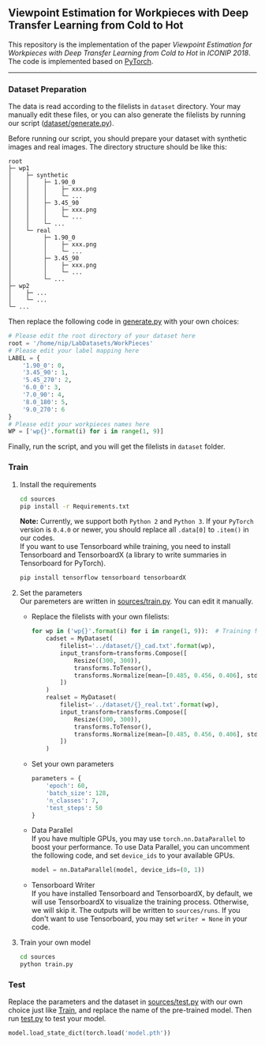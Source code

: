 Viewpoint Estimation for Workpieces with Deep Transfer Learning from Cold to Hot
----------------------------------------

This repository is the implementation of the paper *Viewpoint Estimation for Workpieces with Deep Transfer Learning from Cold to Hot* in *ICONIP 2018*. The code is implemented based on [PyTorch](https://pytorch.org/).

----------------------------------------

### Dataset Preparation

The data is read according to the filelists in `dataset` directory. Your may manually edit these files, or you can also generate the filelists by running our script ([dataset/generate.py](dataset/generate.py)).

Before running our script, you should prepare your dataset with synthetic images and real images. The directory structure should be like this:  
```
root
├─ wp1
│    ├─ synthetic
│    │    ├─ 1.90_0
│    │    │    ├─ xxx.png
│    │    │    └─ ...
│    │    ├─ 3.45_90
│    │    │    ├─ xxx.png
│    │    │    └─ ...
│    │    └─ ...
│    └─ real
│         ├─ 1.90_0
│         │    ├─ xxx.png
│         │    └─ ...
│         ├─ 3.45_90
│         │    ├─ xxx.png
│         │    └─ ...
│         └─ ...
├─ wp2
│    ├─ ...
│    └─ ...
└─ ...
```

Then replace the following code in [generate.py](dataset/generate.py) with your own choices:   
```python
# Please edit the root directory of your dataset here
root = '/home/nip/LabDatasets/WorkPieces'
# Please edit your label mapping here
LABEL = {
    '1.90_0': 0,
    '3.45_90': 1,
    '5.45_270': 2,
    '6.0_0': 3,
    '7.0_90': 4,
    '8.0_180': 5,
    '9.0_270': 6
}
# Please edit your workpieces names here
WP = ['wp{}'.format(i) for i in range(1, 9)]
```

Finally, run the script, and you will get the filelists in `dataset` folder.

### Train

1. Install the requirements 
    ```bash
    cd sources
    pip install -r Requirements.txt
    ```  
    **Note:** Currently, we support both `Python 2` and `Python 3`. If your `PyTorch` version is `0.4.0` or newer, you should replace all `.data[0]` to `.item()` in our codes.  
    If you want to use Tensorboard while training, you need to install Tensorboard and TensorboardX (a library to write summaries in Tensorboard for PyTorch).  
    ```bash
    pip install tensorflow tensorboard tensorboardX
    ```

2. Set the parameters  
    Our paremeters are written in [sources/train.py](sources/train.py). You can edit it manually.  
    - Replace the filelists with your own filelists:  
        ```python
        for wp in ('wp{}'.format(i) for i in range(1, 9)):  # Training from WP1 to WP8
            cadset = MyDataset(
                filelist='../dataset/{}_cad.txt'.format(wp),
                input_transform=transforms.Compose([
                    Resize((300, 300)),
                    transforms.ToTensor(),
                    transforms.Normalize(mean=[0.485, 0.456, 0.406], std=[0.229, 0.224, 0.225])
                ])
            )
            realset = MyDataset(
                filelist='../dataset/{}_real.txt'.format(wp),
                input_transform=transforms.Compose([
                    Resize((300, 300)),
                    transforms.ToTensor(),
                    transforms.Normalize(mean=[0.485, 0.456, 0.406], std=[0.229, 0.224, 0.225])
                ])
            )
        ```  
    - Set your own parameters  
        ```python
        parameters = {
            'epoch': 60,
            'batch_size': 128,
            'n_classes': 7,
            'test_steps': 50
        }
        ```  
    - Data Parallel  
    If you have multiple GPUs, you may use `torch.nn.DataParallel` to boost your performance. To use Data Parallel, you can uncomment the following code, and set `device_ids` to your available GPUs.  
        ```python
        model = nn.DataParallel(model, device_ids=(0, 1))
        ```  
    - Tensorboard Writer  
    If you have installed Tensorboard and TensorboardX, by default, we will use TensorboardX to visualize the training process. Otherwise, we will skip it. The outputs will be written to `sources/runs`. If you don't want to use Tensorboard, you may set `writer = None` in your code.

3. Train your own model  
    ```bash
    cd sources
    python train.py
    ```

### Test

Replace the parameters and the dataset in [sources/test.py](sources/test.py) with our own choice just like [Train](#train), and replace the name of the pre-trained model. Then run [test.py](sources/test.py) to test your model.  
```python
model.load_state_dict(torch.load('model.pth'))
```  